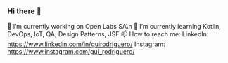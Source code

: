 ### Hi there 👋

🔭 I’m currently working on Open Labs SA\n
🌱 I’m currently learning Kotlin, DevOps, IoT, QA, Design Patterns, JSF 
📫 How to reach me: 
LinkedIn: https://www.linkedin.com/in/guirodriguero/
Instagram: https://www.instagram.com/gui_rodriguero/
